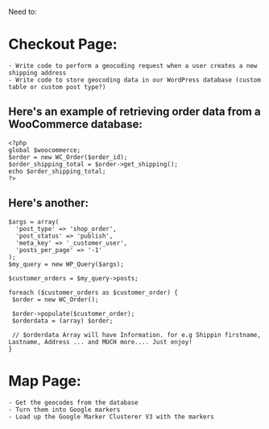 Need to:

# Checkout Page:

    - Write code to perform a geocoding request when a user creates a new shipping address
    - Write code to store geocoding data in our WordPress database (custom table or custom post type?)

## Here's an example of retrieving order data from a WooCommerce database:

    <?php 
    global $woocommerce;
    $order = new WC_Order($order_id);
    $order_shipping_total = $order->get_shipping();
    echo $order_shipping_total;
    ?>

## Here's another:

    $args = array(
      'post_type' => 'shop_order',
      'post_status' => 'publish',
      'meta_key' => '_customer_user',
      'posts_per_page' => '-1'
    );
    $my_query = new WP_Query($args);

    $customer_orders = $my_query->posts;

    foreach ($customer_orders as $customer_order) {
     $order = new WC_Order();

     $order->populate($customer_order);
     $orderdata = (array) $order;

     // $orderdata Array will have Information. for e.g Shippin firstname, Lastname, Address ... and MUCH more.... Just enjoy!
    }

# Map Page:

    - Get the geocodes from the database
    - Turn them into Google markers
    - Load up the Google Marker Clusterer V3 with the markers

